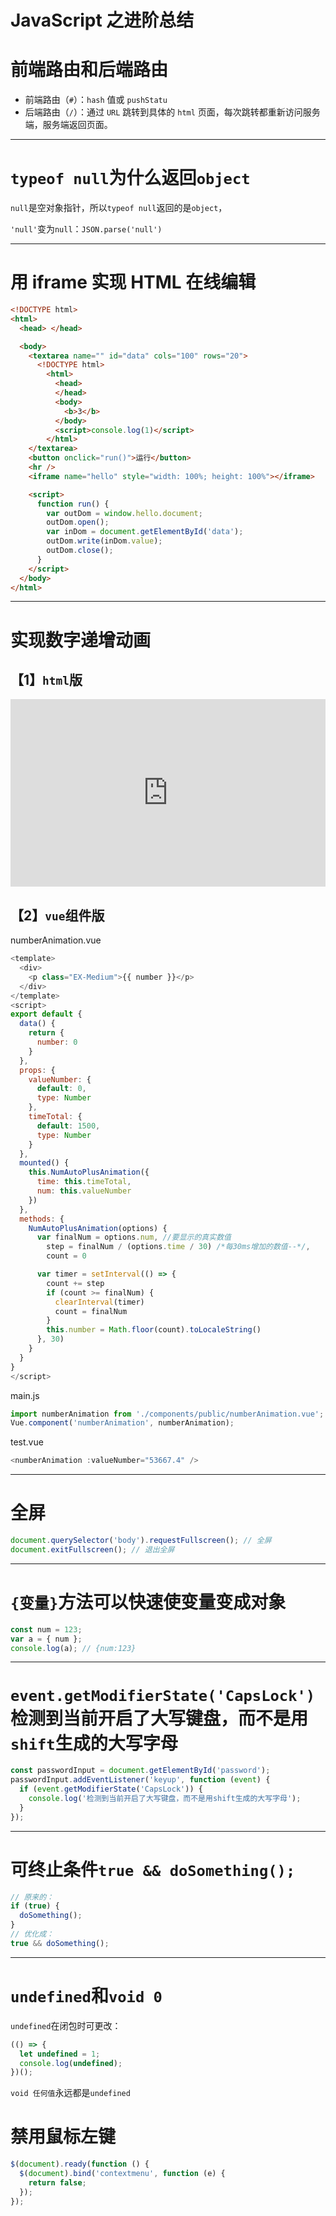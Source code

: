 # JavaScript 之进阶总结

# 前端路由和后端路由

- 前端路由（`#`）：`hash` 值或 `pushStatu`
- 后端路由（`/`）：通过 `URL` 跳转到具体的 `html` 页面，每次跳转都重新访问服务端，服务端返回页面。

---

# `typeof null`为什么返回`object`

`null`是空对象指针，所以`typeof null`返回的是`object`，

`'null'`变为`null`：`JSON.parse('null')`

---

# 用 iframe 实现 HTML 在线编辑

```html
<!DOCTYPE html>
<html>
  <head> </head>

  <body>
    <textarea name="" id="data" cols="100" rows="20">
      <!DOCTYPE html>
        <html>
          <head>
          </head>
          <body>
            <b>3</b>
          </body>
          <script>console.log(1)</script>
        </html>
    </textarea>
    <button onclick="run()">运行</button>
    <hr />
    <iframe name="hello" style="width: 100%; height: 100%"></iframe>

    <script>
      function run() {
        var outDom = window.hello.document;
        outDom.open();
        var inDom = document.getElementById('data');
        outDom.write(inDom.value);
        outDom.close();
      }
    </script>
  </body>
</html>
```

---

# 实现数字递增动画

## 【1】`html`版

<iframe height="300" style="width: 100%;" scrolling="no" title="JS实现数字递增动画" src="https://codepen.io/firefly1984982452/embed/VwQqPKg?default-tab=js%2Cresult" frameborder="no" loading="lazy" allowtransparency="true" allowfullscreen="true">
  See the Pen <a href="https://codepen.io/firefly1984982452/pen/VwQqPKg">
  JS实现数字递增动画</a> by 彭丹丹 (<a href="https://codepen.io/firefly1984982452">@firefly1984982452</a>)
  on <a href="https://codepen.io">CodePen</a>.
</iframe>

## 【2】`vue`组件版

numberAnimation.vue

```js
<template>
  <div>
    <p class="EX-Medium">{{ number }}</p>
  </div>
</template>
<script>
export default {
  data() {
    return {
      number: 0
    }
  },
  props: {
    valueNumber: {
      default: 0,
      type: Number
    },
    timeTotal: {
      default: 1500,
      type: Number
    }
  },
  mounted() {
    this.NumAutoPlusAnimation({
      time: this.timeTotal,
      num: this.valueNumber
    })
  },
  methods: {
    NumAutoPlusAnimation(options) {
      var finalNum = options.num, //要显示的真实数值
        step = finalNum / (options.time / 30) /*每30ms增加的数值--*/,
        count = 0

      var timer = setInterval(() => {
        count += step
        if (count >= finalNum) {
          clearInterval(timer)
          count = finalNum
        }
        this.number = Math.floor(count).toLocaleString()
      }, 30)
    }
  }
}
</script>
```

main.js

```js
import numberAnimation from './components/public/numberAnimation.vue';
Vue.component('numberAnimation', numberAnimation);
```

test.vue

```js
<numberAnimation :valueNumber="53667.4" />
```

---

# 全屏

```js
document.querySelector('body').requestFullscreen(); // 全屏
document.exitFullscreen(); // 退出全屏
```

---

# `{变量}`方法可以快速使变量变成对象

```js
const num = 123;
var a = { num };
console.log(a); // {num:123}
```

---

# `event.getModifierState('CapsLock')`检测到当前开启了大写键盘，而不是用`shift`生成的大写字母

```js
const passwordInput = document.getElementById('password');
passwordInput.addEventListener('keyup', function (event) {
  if (event.getModifierState('CapsLock')) {
    console.log('检测到当前开启了大写键盘，而不是用shift生成的大写字母');
  }
});
```

---

# 可终止条件`true && doSomething();`

```js
// 原来的：
if (true) {
  doSomething();
}
// 优化成：
true && doSomething();
```

---

# `undefined`和`void 0`

`undefined`在闭包时可更改：

```js
(() => {
  let undefined = 1;
  console.log(undefined);
})();
```

`void 任何值`永远都是`undefined`

# 禁用鼠标左键

```js
$(document).ready(function () {
  $(document).bind('contextmenu', function (e) {
    return false;
  });
});
```
